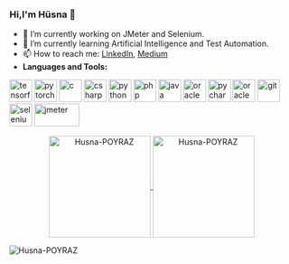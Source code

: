 ### Hi,I'm Hüsna 👋

- 🔭 I’m currently working on JMeter and Selenium.
- 🌱 I’m currently learning Artificial Intelligence and Test Automation.
- 📫 How to reach me: <a href = "https://www.linkedin.com/in/h%C3%BCsna-poyraz/">LinkedIn</a>, <a href = "https://medium.com/@husnapoyraz88">Medium</a>
- **Languages and Tools:**
 <p align="left">
 <img src="https://www.vectorlogo.zone/logos/tensorflow/tensorflow-icon.svg" alt="tensorflow" width="40" height="40"/>
 <img src="https://www.vectorlogo.zone/logos/pytorch/pytorch-icon.svg" alt="pytorch" width="40" height="40"/>
 <img src="https://icongr.am/devicon/c-original.svg?size=128&color=currentColor" alt="c" width="40" height="40"/>
 <img src="https://icongr.am/devicon/csharp-original.svg?size=128&color=currentColor" alt="csharp" width="40" height="40"/>
 <img src="https://icongr.am/devicon/python-original.svg?size=128&color=currentColor" alt="python" width="40" height="40"/>
 <img src="https://icongr.am/devicon/php-original.svg?size=128&color=currentColor" alt="php" width="40" height="40"/>
 <img src="https://icongr.am/devicon/java-original.svg?size=128&color=currentColor" alt="java" width="40" height="40"/>
 <img src="https://icongr.am/devicon/oracle-original.svg?size=128&color=currentColor" alt="oracle" width="40" height="40"/>  
 <img src="https://icongr.am/devicon/pycharm-original-wordmark.svg?size=128&color=currentColor" alt="pycharm" width="40" height="40"/>
 <img src="https://icongr.am/devicon/oracle-original.svg?size=128&color=currentColor" alt="oracle" width="40" height="40"/>
 <img src="https://icongr.am/devicon/git-original.svg?size=128&color=currentColor" alt="git" width="40" height="40"/>
 <img src="https://raw.githubusercontent.com/detain/svg-logos/780f25886640cef088af994181646db2f6b1a3f8/svg/selenium-logo.svg" alt="selenium" width="40" height="40"/>
 <img src="https://user-images.githubusercontent.com/75911392/182019236-6a5fba18-f791-4a17-a737-e407ae54f131.png" alt="jmeter" width="80" height="40"/>
</p>


<p align="center">
	<a href="https://github.com/Husna-POYRAZ">
		  <img height="180em" align="center" src="https://github-readme-stats.vercel.app/api?username=Husna-POYRAZ&show_icons=true&locale=en&theme=dark&include_all_commits=true&count_private=true" alt="Husna-POYRAZ"/>
		  <img height="180em" align="center" src="https://github-readme-stats.vercel.app/api/top-langs?username=Husna-POYRAZ&show_icons=true&locale=en&layout=compact&langs_count=8&theme=dark" alt="Husna-POYRAZ"/>
	</a>
</p>

<p align="left"> <img src="https://komarev.com/ghpvc/?username=Husna-POYRAZ&label=Profile%20views&color=0e75b6&style=flat" alt="Husna-POYRAZ" /> </p>
